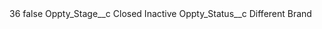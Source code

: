 <?xml version="1.0" encoding="UTF-8"?>
<CustomMetadata xmlns="http://soap.sforce.com/2006/04/metadata" xmlns:xsi="http://www.w3.org/2001/XMLSchema-instance" xmlns:xsd="http://www.w3.org/2001/XMLSchema">
    <label>36</label>
    <protected>false</protected>
    <values>
        <field>Oppty_Stage__c</field>
        <value xsi:type="xsd:string">Closed Inactive</value>
    </values>
    <values>
        <field>Oppty_Status__c</field>
        <value xsi:type="xsd:string">Different Brand</value>
    </values>
</CustomMetadata>

